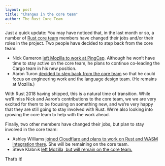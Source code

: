 ```yaml
---
layout: post
title: "Changes in the core team"
author: The Rust Core Team
---
```


Just a quick update: You may have noticed that, in the last month or
so, a number of [Rust core team] members have changed their jobs
and/or their roles in the project. Two people have decided to step
back from the core team:

[Rust core team]: https://www.rust-lang.org/governance/teams/core

- Nick Cameron [left Mozilla to work at PingCap][nrc]. Although he
  won’t have time to stay active on the core team, he plans to
  continue co-leading the Cargo team in his new position.
- Aaron Turon [decided to step back from the core team][aturon] so
  that he could focus on engineering work and the language design
  team. (He remains at Mozilla.)

[nrc]: https://www.ncameron.org/blog/leaving-mozilla-and-most-of-the-rust-project/
[aturon]: https://internals.rust-lang.org/t/aturon-retires-from-the-core-team-but-not-from-rust/9392/3

With Rust 2018 having shipped, this is a natural time of
transition. While we’ll miss Nick and Aaron’s contributions to the core
team, we we are very excited for them to be focusing on something new,
and we’re very happy that they are still going to stay involved with
Rust. We’re also looking into growing the core team to help with the
work ahead.

Finally, two other members have changed their jobs, but plan to stay
involved in the core team:

- Ashley Williams [joined Cloudflare and plans to work on Rust and WASM integration there][ag_dubs].
  She will be remaining on the core team. 
- Steve Klabnik [left Mozilla, but will remain on the core team.][steveklabnik]

[ag_dubs]: https://twitter.com/ag_dubs/status/1088118810157219848
[steveklabnik]: https://words.steveklabnik.com/thank-u-next

That’s it!


